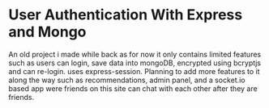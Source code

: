 # User Authentication With Express and Mongo
 An old project i made while back as for now it only contains limited features such as users can login, save data into mongoDB, encrypted using bcryptjs and can re-login. uses express-session. Planning to add more features to it along the way such as recommendations, admin panel, and a socket.io based app were friends on this site can chat with each other after they are friends. 